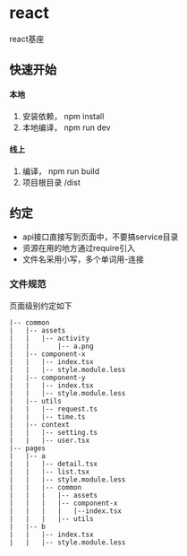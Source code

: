 # react
react基座

## 快速开始

#### 本地

1. 安装依赖， npm install
2. 本地编译， npm run dev

#### 线上

1. 编译， npm run build
2. 项目根目录 /dist

## 约定

* api接口直接写到页面中，不要搞service目录
* 资源在用的地方通过require引入
* 文件名采用小写，多个单词用-连接

### 文件规范

页面级别约定如下

```
|-- common
|   |-- assets
|   |   |-- activity
|   |       |-- a.png
|   |-- component-x
|   |   |-- index.tsx
|   |   |-- style.module.less
|   |-- component-y
|   |   |-- index.tsx
|   |   |-- style.module.less
|   |-- utils
|   |   |-- request.ts
|   |   |-- time.ts
|   |-- context
|   |   |-- setting.ts
|   |   |-- user.tsx
|-- pages
|   |-- a
|   |   |-- detail.tsx
|   |   |-- list.tsx
|   |   |-- style.module.less
|   |   |-- common
|   |   |   |-- assets
|   |   |   |-- component-x
|   |   |   |   |--index.tsx
|   |   |   |-- utils
|   |-- b
|   |   |-- index.tsx
|   |   |-- style.module.less
```
